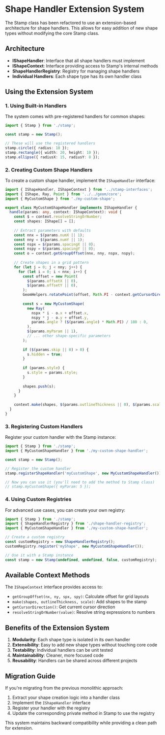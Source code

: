 # Shape Handler Extension System

The Stamp class has been refactored to use an extension-based architecture for shape handlers. This allows for easy addition of new shape types without modifying the core Stamp class.

## Architecture

- **IShapeHandler**: Interface that all shape handlers must implement
- **IShapeContext**: Interface providing access to Stamp's internal methods
- **ShapeHandlerRegistry**: Registry for managing shape handlers
- **Individual Handlers**: Each shape type has its own handler class

## Using the Extension System

### 1. Using Built-in Handlers

The system comes with pre-registered handlers for common shapes:

```typescript
import { Stamp } from './stamp';

const stamp = new Stamp();

// These will use the registered handlers
stamp.circle({ radius: 10 });
stamp.rectangle({ width: 20, height: 10 });
stamp.ellipse({ radiusX: 15, radiusY: 8 });
```

### 2. Creating Custom Shape Handlers

To create a custom shape handler, implement the `IShapeHandler` interface:

```typescript
import { IShapeHandler, IShapeContext } from '../stamp-interfaces';
import { IShape, Ray, Point } from '../../geom/core';
import { MyCustomShape } from './my-custom-shape';

export class MyCustomShapeHandler implements IShapeHandler {
  handle(params: any, context: IShapeContext): void {
    const $ = context.resolveStringOrNumber;
    const shapes: IShape[] = [];
    
    // Extract parameters with defaults
    const nnx = $(params.numX || 1);
    const nny = $(params.numY || 1);
    const nspx = $(params.spacingX || 0);
    const nspy = $(params.spacingY || 0);
    const o = context.getGroupOffset(nnx, nny, nspx, nspy);
    
    // Create shapes in a grid pattern
    for (let j = 0; j < nny; j++) {
      for (let i = 0; i < nnx; i++) {
        const offset = new Point(
          $(params.offsetX || 0),
          $(params.offsetY || 0),
        );
        GeomHelpers.rotatePoint(offset, Math.PI - context.getCursorDirection());
        
        const s = new MyCustomShape(
          new Ray(
            nspx * i - o.x + offset.x,
            nspy * j - o.y + offset.y,
            params.angle ? ($(params.angle) * Math.PI) / 180 : 0,
          ),
          $(params.myParam || 1),
          // ... other shape-specific parameters
        );
        
        if ($(params.skip || 0) > 0) {
          s.hidden = true;
        }
        
        if (params.style) {
          s.style = params.style;
        }
        
        shapes.push(s);
      }
    }
    
    context.make(shapes, $(params.outlineThickness || 0), $(params.scale || 1));
  }
}
```

### 3. Registering Custom Handlers

Register your custom handler with the Stamp instance:

```typescript
import { Stamp } from './stamp';
import { MyCustomShapeHandler } from './my-custom-shape-handler';

const stamp = new Stamp();

// Register the custom handler
stamp.registerShapeHandler('myCustomShape', new MyCustomShapeHandler());

// Now you can use it (you'll need to add the method to Stamp class)
// stamp.myCustomShape({ myParam: 5 });
```

### 4. Using Custom Registries

For advanced use cases, you can create your own registry:

```typescript
import { Stamp } from './stamp';
import { ShapeHandlerRegistry } from './shape-handler-registry';
import { MyCustomShapeHandler } from './my-custom-shape-handler';

// Create a custom registry
const customRegistry = new ShapeHandlerRegistry();
customRegistry.register('myShape', new MyCustomShapeHandler());

// Use it with a Stamp instance
const stamp = new Stamp(undefined, undefined, false, customRegistry);
```

## Available Context Methods

The `IShapeContext` interface provides access to:

- `getGroupOffset(nx, ny, spx, spy)`: Calculate offset for grid layouts
- `make(shapes, outlineThickness, scale)`: Add shapes to the stamp
- `getCursorDirection()`: Get current cursor direction
- `resolveStringOrNumber(value)`: Resolve string expressions to numbers

## Benefits of the Extension System

1. **Modularity**: Each shape type is isolated in its own handler
2. **Extensibility**: Easy to add new shape types without touching core code
3. **Testability**: Individual handlers can be unit tested
4. **Maintainability**: Cleaner, more focused code
5. **Reusability**: Handlers can be shared across different projects

## Migration Guide

If you're migrating from the previous monolithic approach:

1. Extract your shape creation logic into a handler class
2. Implement the `IShapeHandler` interface
3. Register your handler with the registry
4. Update the corresponding private method in Stamp to use the registry

This system maintains backward compatibility while providing a clean path for extension. 